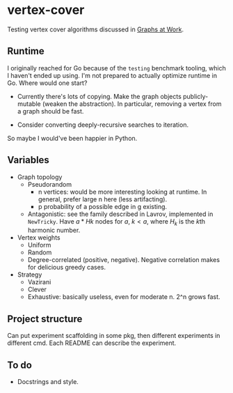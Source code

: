 # vertex-cover

Testing vertex cover algorithms discussed in [Graphs at Work](http://lukasschwab.me/blog/gen/graphs-at-work.html).

## Runtime

I originally reached for Go because of the `testing` benchmark tooling, which I haven't ended up using. I'm not prepared to actually optimize runtime in Go. Where would one start?

+ Currently there's lots of copying. Make the graph objects publicly-mutable (weaken the abstraction). In particular, removing a vertex from a graph should be fast.

+ Consider converting deeply-recursive searches to iteration.

So maybe I would've been happier in Python.

## Variables

+ Graph topology
    + Pseudorandom
        + n vertices: would be more interesting looking at runtime. In general, prefer large n here (less artifacting).
        + p probability of a possible edge in g existing.
    + Antagonistic: see the family described in Lavrov, implemented in `NewTricky`. Have $a*Hk$ nodes for $a$, $k<a$, where $H_k$ is the $k$th harmonic number.
+ Vertex weights
    + Uniform
    + Random
    + Degree-correlated (positive, negative). Negative correlation makes for delicious greedy cases.
+ Strategy
    + Vazirani
    + Clever
    + Exhaustive: basically useless, even for moderate n. 2^n grows fast.

## Project structure

Can put experiment scaffolding in some pkg, then different experiments in different cmd. Each README can describe the experiment.

## To do

+ Docstrings and style.
